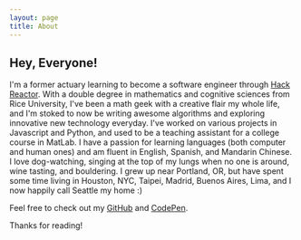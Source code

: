 ```yaml
---
layout: page
title: About
---
```


## Hey, Everyone!

I'm a former actuary learning to become a software engineer through [Hack Reactor](http://www.hackreactor.com/). With a double degree in mathematics and cognitive sciences from Rice University, I've been a math geek with a creative flair my whole life, and I'm stoked to now be writing awesome algorithms and exploring innovative new technology everyday. I've worked on various projects in Javascript and Python, and used to be a teaching assistant for a college course in MatLab. I have a passion for learning languages (both computer and human ones) and am fluent in English, Spanish, and Mandarin Chinese. I love dog-watching, singing at the top of my lungs when no one is around, wine tasting, and bouldering. I grew up near Portland, OR, but have spent some time living in Houston, NYC, Taipei, Madrid, Buenos Aires, Lima, and I now happily call Seattle my home :)

Feel free to check out my [GitHub](https://github.com/LiuJoyceC) and [CodePen](http://codepen.io/LiuJoyceC).

Thanks for reading!
